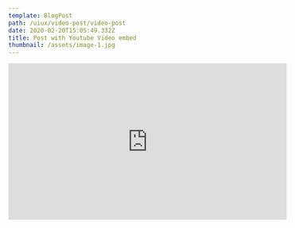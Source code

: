 ```yaml
---
template: BlogPost
path: /uiux/video-post/video-post
date: 2020-02-20T15:05:49.332Z
title: Post with Youtube Video embed
thumbnail: /assets/image-1.jpg
---
```


<iframe width="560" height="315" src="https://www.youtube.com/embed/ZZY-Ytrw2co" frameborder="0" allow="accelerometer; autoplay; encrypted-media; gyroscope; picture-in-picture" allowfullscreen></iframe>
